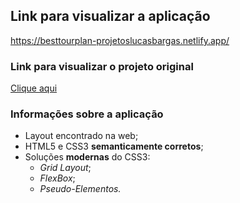 ## Link para visualizar a aplicação
<https://besttourplan-projetoslucasbargas.netlify.app/>

### Link para visualizar o projeto original
[Clique aqui](https://www.figma.com/file/ebqblHvq40LNUtr5hKzztB/Hotel-Booking-Freebie?node-id=11%3A210)

### Informações sobre a aplicação
* Layout encontrado na web; 
* HTML5 e CSS3 **semanticamente corretos**;
* Soluções **modernas** do CSS3: 
    * *Grid Layout*;
    * *FlexBox*;
    * *Pseudo-Elementos.*